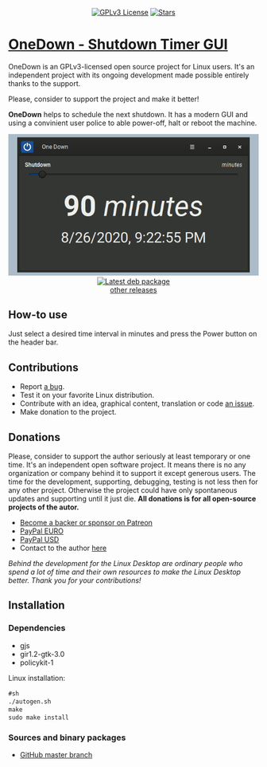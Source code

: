 <p align="center">
  <a href="https://github.com/konkor/onedown"><img src="https://img.shields.io/github/license/konkor/onedown.svg" alt="GPLv3 License"></a>
  <a href="https://github.com/konkor/onedown"><img src="https://img.shields.io/github/stars/konkor/onedown.svg?style=social&label=Star&style=flat-square" alt="Stars"></a>
</p>

# [OneDown - Shutdown Timer GUI](https://github.com/konkor/onedown)


OneDown is an GPLv3-licensed open source project for Linux users. It's an independent project with its ongoing development made possible entirely thanks to the support.

Please, consider to support the project and make it better!

**OneDown** helps to schedule the next shutdown. It has a modern GUI and using a convinient user police to able power-off, halt or reboot the machine.

<p align="center">
<img src="https://github.com/konkor/onedown/blob/master/data/screenshots/screenshot.png?raw=true" alt="screencast" title="">
<a href="https://github.com/konkor/onedown/releases/download/v0.1/onedown_0.1.0-1_all.deb"><img src="https://i.imgur.com/Oe4O8bm.png" alt="Latest deb package" title="Ubuntu/Debian/Mint/Elementary..."></a></br>
<a href="https://github.com/konkor/newstream/releases/">other releases</a>
</p>

## How-to use

Just select a desired time interval in minutes and press the Power button on the header bar.

## Contributions
* Report [a bug](https://github.com/konkor/onedown/issues).
* Test it on your favorite Linux distribution.
* Contribute with an idea, graphical content, translation or code [an issue](https://github.com/konkor/onedown/issues).
* Make donation to the project.

## Donations
Please, consider to support the author seriously at least temporary or one time. It's an independent open software project. It means there is no any organization or company behind it to support it except generous users. The time for the development, supporting, debugging, testing is not less then for any other project. Otherwise the project could have only spontaneous updates and supporting until it just die. **All donations is for all open-source projects of the autor.**

 * [Become a backer or sponsor on Patreon](https://www.patreon.com/konkor)
 * [PayPal EURO](https://www.paypal.com/cgi-bin/webscr?cmd=_s-xclick&hosted_button_id=WVAS5RXRMYVC4)
 * [PayPal USD](https://www.paypal.com/cgi-bin/webscr?cmd=_s-xclick&hosted_button_id=HGAFMMMQ9MQJ2)
 * Contact to the author [here](https://konkor.github.io/index.html#contact)

_Behind the development for the Linux Desktop are ordinary people who spend a lot of time and their own resources to make the Linux Desktop better. Thank you for your contributions!_


## Installation
### Dependencies
* gjs
* gir1.2-gtk-3.0
* policykit-1

Linux installation:
```
#sh
./autogen.sh
make
sudo make install
```

### Sources and binary packages
* [GitHub master branch](https://github.com/konkor/onedown/archive/master.zip)
